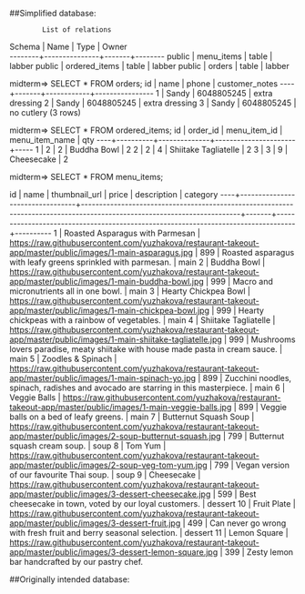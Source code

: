 ##Simplified database:

            List of relations
 Schema |     Name      | Type  | Owner  
--------+---------------+-------+--------
 public | menu_items    | table | labber
 public | ordered_items | table | labber
 public | orders        | table | labber


midterm=> SELECT * FROM orders;
 id | name  |   phone    | customer_notes 
----+-------+------------+----------------
  1 | Sandy | 6048805245 | extra dressing
  2 | Sandy | 6048805245 | extra dressing
  3 | Sandy | 6048805245 | no cutlery
(3 rows)

midterm=> SELECT * FROM ordered_items;
 id | order_id | menu_item_id |    menu_item_name    | qty 
----+----------+--------------+----------------------+-----
  1 |        2 |            2 | Buddha Bowl          |   2
  2 |        2 |            4 | Shiitake Tagliatelle |   2
  3 |        3 |            9 | Cheesecake           |   2


midterm=> SELECT * FROM menu_items;

 id |              name               |                                                      thumbnail_url                                                      | price |                                    description                                    | category 
----+---------------------------------+-------------------------------------------------------------------------------------------------------------------------+-------+-----------------------------------------------------------------------------------+----------
  1 | Roasted Asparagus with Parmesan | https://raw.githubusercontent.com/yuzhakova/restaurant-takeout-app/master/public/images/1-main-asparagus.jpg            |   899 | Roasted asparagus with leafy greens sprinkled with parmesan.                      | main
  2 | Buddha Bowl                     | https://raw.githubusercontent.com/yuzhakova/restaurant-takeout-app/master/public/images/1-main-buddha-bowl.jpg          |   999 | Macro and micronutrients all in one bowl.                                         | main
  3 | Hearty Chickpea Bowl            | https://raw.githubusercontent.com/yuzhakova/restaurant-takeout-app/master/public/images/1-main-chickpea-bowl.jpg        |   999 | Hearty chickpeas with a rainbow of vegetables.                                    | main
  4 | Shiitake Tagliatelle            | https://raw.githubusercontent.com/yuzhakova/restaurant-takeout-app/master/public/images/1-main-shiitake-tagliatelle.jpg |   999 | Mushrooms lovers paradise, meaty shiitake with house made pasta in cream sauce.   | main
  5 | Zoodles & Spinach               | https://raw.githubusercontent.com/yuzhakova/restaurant-takeout-app/master/public/images/1-main-spinach-yo.jpg           |   899 | Zucchini noodles, spinach, radishes and avocado are starring in this masterpiece. | main
  6 | Veggie Balls                    | https://raw.githubusercontent.com/yuzhakova/restaurant-takeout-app/master/public/images/1-main-veggie-balls.jpg         |   899 | Veggie balls on a bed of leafy greens.                                            | main
  7 | Butternut Squash Soup           | https://raw.githubusercontent.com/yuzhakova/restaurant-takeout-app/master/public/images/2-soup-butternut-squash.jpg     |   799 | Butternut squash cream soup.                                                      | soup
  8 | Tom Yum                         | https://raw.githubusercontent.com/yuzhakova/restaurant-takeout-app/master/public/images/2-soup-veg-tom-yum.jpg          |   799 | Vegan version of our favourite Thai soup.                                         | soup
  9 | Cheesecake                      | https://raw.githubusercontent.com/yuzhakova/restaurant-takeout-app/master/public/images/3-dessert-cheesecake.jpg        |   599 | Best cheesecake in town, voted by our loyal customers.                            | dessert
 10 | Fruit Plate                     | https://raw.githubusercontent.com/yuzhakova/restaurant-takeout-app/master/public/images/3-dessert-fruit.jpg             |   499 | Can never go wrong with fresh fruit and berry seasonal selection.                 | dessert
 11 | Lemon Square                    | https://raw.githubusercontent.com/yuzhakova/restaurant-takeout-app/master/public/images/3-dessert-lemon-square.jpg      |   399 | Zesty lemon bar handcrafted by our pastry chef. 

##Originally intended database:

<!-- midterm=> \dt
            List of relations
 Schema |     Name      | Type  | Owner  
--------+---------------+-------+--------
 public | menu_items    | table | labber
 public | ordered_items | table | labber
 public | orders        | table | labber
 public | users         | table | labber


SELECT * FROM menu_items;
 id |    name     | thumbnail_url | price |                            description                             | category  
----+-------------+---------------+-------+--------------------------------------------------------------------+-----------
  1 | Roots Salad | url           |     9 | garden salad mix with seasonal vegetables and balsamic venegraitte | appetizer
  2 | Roots Salad | url           |     9 | garden salad mix with seasonal vegetables and balsamic venegraitte | appetizer
  3 | Roots Salad | url           |     9 | garden salad mix with seasonal vegetables and balsamic venegraitte | appetizer


SELECT * FROM ordered_items;
 id | order_id | menu_item_id | qty 
----+----------+--------------+-----
  1 |        1 |            1 |   2
  2 |        2 |            2 |   2
  3 |        3 |            3 |   2


SELECT * FROM orders;
 id | user_id |      order_time      | wait_time | order_status |     pickup_time      | customer_notes 
----+---------+----------------------+-----------+--------------+----------------------+----------------
  1 |       1 | 07/25/2020, 11:30 AM |        15 | complete     | 07/25/2020, 11:45 AM | extra dressing
  2 |       2 | 07/25/2020, 11:30 AM |        15 | complete     | 07/25/2020, 11:45 AM | extra dressing
  3 |       3 | 07/25/2020, 11:30 AM |        15 | complete     | 07/25/2020, 11:45 AM | extra dressing


SELECT * FROM users;
 id |  name   |            email            | password |    phone     |   role   
----+---------+-----------------------------+----------+--------------+----------
  1 | Natalia | natalia.yuzhakova@gmail.com | password | +16048805245 | customer
  2 | Natalia | natalia@gmail.com           | password | +16048805245 | customer
  3 | Natalia | yuzhakova@gmail.com         | password | +16048805245 | customer
 -->
